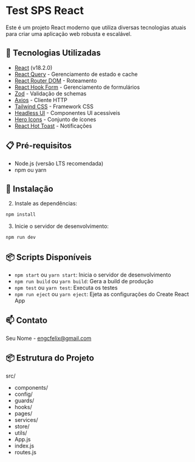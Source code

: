 # Test SPS React

Este é um projeto React moderno que utiliza diversas tecnologias atuais para criar uma aplicação web robusta e escalável.

## 🚀 Tecnologias Utilizadas

- [React](https://reactjs.org/) (v18.2.0)
- [React Query](https://tanstack.com/query/latest) - Gerenciamento de estado e cache
- [React Router DOM](https://reactrouter.com/) - Roteamento
- [React Hook Form](https://react-hook-form.com/) - Gerenciamento de formulários
- [Zod](https://zod.dev/) - Validação de schemas
- [Axios](https://axios-http.com/) - Cliente HTTP
- [Tailwind CSS](https://tailwindcss.com/) - Framework CSS
- [Headless UI](https://headlessui.com/) - Componentes UI acessíveis
- [Hero Icons](https://heroicons.com/) - Conjunto de ícones
- [React Hot Toast](https://react-hot-toast.com/) - Notificações

## 📋 Pré-requisitos

- Node.js (versão LTS recomendada)
- npm ou yarn

## 🔧 Instalação

2. Instale as dependências:

```bash
npm install
```

3. Inicie o servidor de desenvolvimento:

```bash
npm run dev
```

## 📦 Scripts Disponíveis

- `npm start` ou `yarn start`: Inicia o servidor de desenvolvimento
- `npm run build` ou `yarn build`: Gera a build de produção
- `npm test` ou `yarn test`: Executa os testes
- `npm run eject` ou `yarn eject`: Ejeta as configurações do Create React App
## 📫 Contato

Seu Nome - [engcfelix@gmail.com](mailto:engcfelix@gmail.com)


## 📦 Estrutura do Projeto

src/
- components/
- config/
- guards/
- hooks/
- pages/
- services/
- store/
- utils/
- App.js
- index.js
- routes.js



